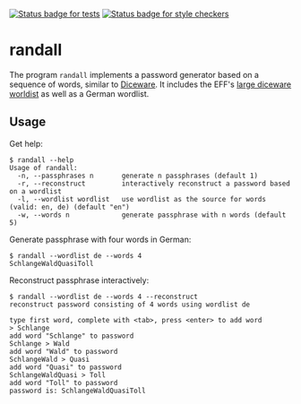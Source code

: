 [![Status badge for tests](https://github.com/fd0/randall/workflows/Build%20and%20tests/badge.svg)](https://github.com/fd0/randall/actions?query=workflow%3A%22Build+and+tests%22)
[![Status badge for style checkers](https://github.com/fd0/randall/workflows/Style%20Checkers/badge.svg)](https://github.com/fd0/randall/actions?query=workflow%3A%22Style+Checkers%22)

# randall

The program `randall` implements a password generator based on a sequence of words, similar to [Diceware](https://en.wikipedia.org/wiki/Diceware). It includes the EFF's [large diceware worldist](https://www.eff.org/document/passphrase-wordlists) as well as a German wordlist.

## Usage

Get help:

    $ randall --help
    Usage of randall:
      -n, --passphrases n       generate n passphrases (default 1)
      -r, --reconstruct         interactively reconstruct a password based on a wordlist
      -l, --wordlist wordlist   use wordlist as the source for words (valid: en, de) (default "en")
      -w, --words n             generate passphrase with n words (default 5)

Generate passphrase with four words in German:

    $ randall --wordlist de --words 4
    SchlangeWaldQuasiToll

Reconstruct passphrase interactively:

    $ randall --wordlist de --words 4 --reconstruct
    reconstruct password consisting of 4 words using wordlist de

    type first word, complete with <tab>, press <enter> to add word
    > Schlange
    add word "Schlange" to password
    Schlange > Wald
    add word "Wald" to password
    SchlangeWald > Quasi
    add word "Quasi" to password
    SchlangeWaldQuasi > Toll
    add word "Toll" to password
    password is: SchlangeWaldQuasiToll
